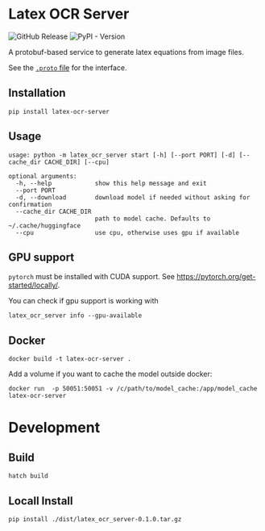 # Latex OCR Server
![GitHub Release](https://img.shields.io/github/v/release/lucasvanmol/latex-ocr-server) ![PyPI - Version](https://img.shields.io/pypi/v/latex-ocr-server)


A protobuf-based service to generate latex equations from image files.

See the [`.proto` file](https://github.com/lucasvanmol/latex-ocr-server/blob/0.1.0/src/latex_ocr_server/protos/latex_ocr.proto) for the interface.

## Installation

```
pip install latex-ocr-server
```

## Usage

```
usage: python -m latex_ocr_server start [-h] [--port PORT] [-d] [--cache_dir CACHE_DIR] [--cpu]

optional arguments:
  -h, --help            show this help message and exit
  --port PORT
  -d, --download        download model if needed without asking for confirmation
  --cache_dir CACHE_DIR
                        path to model cache. Defaults to ~/.cache/huggingface
  --cpu                 use cpu, otherwise uses gpu if available
```

## GPU support

`pytorch` must be installed with CUDA support. See https://pytorch.org/get-started/locally/.

You can check if gpu support is working with 
```
latex_ocr_server info --gpu-available
```

## Docker

```
docker build -t latex-ocr-server .    
```

Add a volume if you want to cache the model outside docker:

```
docker run  -p 50051:50051 -v /c/path/to/model_cache:/app/model_cache latex-ocr-server
```


# Development 

## Build

```
hatch build
```

## Locall Install

```
pip install ./dist/latex_ocr_server-0.1.0.tar.gz
```
